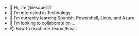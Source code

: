 - 👋 Hi, I’m @resquer21
- 👀 I’m interested in Technology
-  🌱 I’m currently learning Spanish, Powershell, Linux, and Azure
- 💞️ I’m looking to collaborate on ...
- 📫 How to reach me Teams/Email

<!---
resquer21/resquer21 is a ✨ special ✨ repository because its `README.md` (this file) appears on your GitHub profile.
You can click the Preview link to take a look at your changes.
--->
